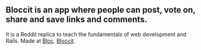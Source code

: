 ## Bloccit is an app where people can post, vote on, share and save links and comments.

It is a Reddit replica to teach the fundamentals of web development and Rails.
 Made at [Bloc](http://bloc.io).
[Bloccit](https://dashboard.heroku.com/apps/still-cove-80237).
